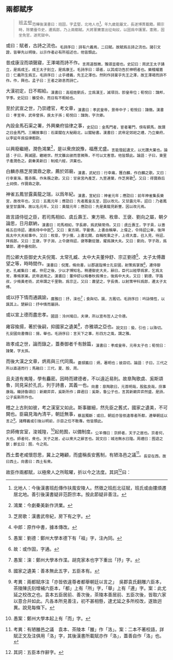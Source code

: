 ## 兩都賦序

> 班孟堅<sub>范曄後漢書曰：班固，字孟堅，北地人也[^1.1.z4]。年九歲能屬文，長遂博貫載籍。顯宗時，除蘭臺令史，遷爲郎，乃上兩都賦。大將軍竇憲出征匈奴，以固爲中護軍。憲敗，固坐免官，遂死獄中。</sub>

或曰：賦者，古詩之流也。<sub>毛詩序曰：詩有六義焉，二曰賦。故賦爲古詩之流也。諸引文證，皆舉先以明後，以示作者必有所祖述也，他皆類此。</sub>

昔成康沒而頌聲寢，王澤竭而詩不作。<sub>言周道旣微，雅頌並廢也。史記曰：周武王太子誦立，是爲成王。成王太子釗立，是爲康王。毛詩序曰：頌者，以其成功告於神明者也。樂稽耀嘉曰：仁義所生爲王。毛詩序曰：止乎禮義，先王之澤也。然則作詩稟乎先王之澤，故王澤竭而詩不作。作，興也。孟子曰：王者之跡息而詩亡。</sub>

大漢初定，日不暇給。<sub>漢書曰：高祖姓劉氏，立爲漢王，滅項羽，卽皇帝位；荀悅曰：諱邦，字季。史記曰：雖受命，而日有不暇給也。</sub>

至於武宣之世，乃崇禮官，考文章，<sub>漢書曰：孝武皇帝，景帝中子；荀悅曰：諱徹。漢書曰：孝宣帝，武帝曾孫，戾太子孫；荀悅曰：諱詢，字次卿。</sub>

內設金馬石渠之署，外興樂府協律之事，<sub>史記曰：金馬門者，宦者署門，傍有銅馬，故謂之曰金馬門。三輔故事曰：石渠閣在大秘殿北，以閣秘書。漢書曰：武帝定郊祀之禮，乃立樂府，以李延年爲協律都尉。</sub>

以興廢繼絕，潤色鴻業[^1.1.z7]，是以衆庶說豫，福應尤盛。<sub>言能發起遺文，以光讚大業也。論語：子曰，興滅國，繼絕世。然文雖出彼而意微殊，不可以文害意。他皆類此。論語：子曰，東里子產潤色之。劇秦美新曰：制成六經，洪業也。</sub>

白麟赤鴈芝房寶鼎之歌，薦於郊廟，<sub>漢書，武紀曰：行幸雍，獲白麟，作白麟之歌。又曰：行幸東海，獲赤鴈，作朱鴈之歌。又曰：甘泉宮內產芝，九莖連葉，作芝房歌[^1.1.z9]。又曰：得寶鼎后土祠傍，作寶鼎之歌。</sub>

神雀五鳳甘露黃龍之瑞，以爲年紀。<sub>漢書，宣紀曰：神雀元年；應劭曰：前年神雀集長樂宮，故改年也。又曰：五鳳元年；應劭曰：先者鳳皇五至，因以改元。又甘露元年。詔曰：乃者鳳皇至甘露降，故以名元年。又曰：黃龍元年；應劭曰：先是黃龍見新豐，因以改元焉。</sub>

故言語侍從之臣，若司馬相如、虞丘壽王、東方朔、枚臯、王襃、劉向之屬，朝夕論思，日月獻納，<sub>漢書曰：司馬相如，字長卿，爲武騎常侍。又曰：虞丘壽王，字子貢，以善格五召待詔，遷爲侍中中郎[^1.1.z11]。又曰：東方朔，字曼倩，上書自稱舉，上偉之，令待詔公車，後拜爲太中大夫給事中。又曰：枚臯，字少孺，上書北闕，自稱枚乘之子，上得大喜，召入見，待詔，拜爲郎。又曰：王襃，字子淵，上令襃待詔，襃等數從獵，擢爲諫大夫。又曰：劉向，字子政，爲輦郎，遷中壘校尉。</sub>

而公卿大臣御史大夫倪寬、太常孔臧、太中大夫董仲舒、宗正劉德[^1.1.m1]、太子太傅蕭望之等，時時間作。<sub>漢書曰：倪寬，脩尙書，以郡選詣博士孔安國，射策爲掌故[^1.1.z12]，遷侍御史。孔臧集曰：臧，仲尼之後，少以才博知名，稍遷御史大夫，辭曰，臣代以經學爲家，乞爲太常，專脩家業。武帝遂用之。漢書曰：董仲舒以脩春秋爲博士，後爲中大夫。又曰：劉德，字路叔，少脩黃老術，武帝謂之千里駒，爲宗正。又曰：蕭望之，字長倩，以射策甲科爲郎，遷太子太傅。</sub>

或以抒下情而通諷諭，<sub>廣雅曰：抒，㳿也[^1.1.m2]；食與切。諷，方鳳切。毛詩序曰：吟詠情性，以諷其上。楚辭曰：抒中情而屬詩。</sub>

或以宣上德而盡忠孝。<sub>國語：泠州鳩曰，夫律，所以宣布哲人之令德。</sub>

雍容揄揚，著於後嗣，抑國家之遺美[^1.1.z13]，亦雅頌之亞也。<sub>說文曰：揄，引也；以珠切。孔安國尙書傳曰：揚，舉也。毛詩序曰：言天下之事，形四方之風，謂之雅。</sub>

故孝成之世，論而錄之，蓋奏御者千有餘篇，<sub>漢書曰：孝成皇帝，元帝太子也；荀悅曰：諱驁，字太孫。</sub>

而後大漢之文章，炳焉與三代同風。<sub>蒼頡篇曰：炳，著明也；彼皿切。論語：子曰，三代之所以直道而行；馬融曰：三代，夏、殷、周。</sub>

且夫道有夷隆，學有麤密。因時而建德者，不以遠近易則。故臯陶歌虞、奚斯頌魯，同見采於孔氏，列于詩書，其義一也。<sub>尙書：臯陶歌曰，元首明哉，股肱良哉，庶事康哉。韓詩魯頌曰：新廟弈弈，奚斯所作；薛君曰：奚斯，魯公子也，言其新廟弈弈然盛，是詩，公子奚斯所作也。</sub>

稽之上古則如彼，考之漢室又如此。斯事雖細，然先臣之舊式，國家之遺美，不可闕也。臣竊見海內清平，朝廷無事，<sub>蔡邕獨斷：或曰，朝廷亦皆依違尊者所都，連舉朝廷以言之[^1.1.2]。諸釋義或引後以明前，示臣之任不敢專。他皆類此。</sub>

京師脩宮室，浚城隍，[^1.1.m3]起苑囿，以備制度。<sub>公羊傳曰：京師者，天子之居也。京者何，大也。師者何，衆也。天子之居，必以衆大之辭言也。說文曰：城池無水曰隍。周禮曰：囿遊之獸；鄭玄曰：囿，今之苑。</sub>

西土耆老咸懷怨思，冀上之睠顧，而盛稱長安舊制，有陋洛邑之議[^1.1.3]。<sub>長安在西，故曰西土。尙書曰：西土有衆。</sub>

故臣作兩都賦，以極衆人之所眩曜，折以今之法度。其詞[^1.1.z15]曰：

[^1.1.2]: 考異：兩都賦序注「亦皆依違尊者都舉朝廷以言之」　吳郡袁氏翻雕六臣本，茶陵陳氏刻增補六臣本，「都」上有「所」字，「舉」上有「連」字。案：此尤延之校改之也。袁本五臣居前、善次後，茶陵本善居前、五臣次後，皆取六家以意合幷如此。凡各本所見善注，初不甚相懸，逮尤延之多所校改，遂致迥異。說見每條下。
[^1.1.3]: 考異：有陋雒邑之議　袁本、茶陵本「雒」作「洛」。案：二本不著校語，詳賦正文及注俱用「洛」字，其後漢書所載賦亦作「洛」，蓋善自作「洛」也。

[^1.1.z4]: 北地人：今後漢書班彪傳作扶風安陵人。然徵之班彪北征賦，班氏或由摟煩遷居北地。善引後漢書疑非范蔚宗本。按此節疑非善注。
[^1.1.z7]: 鴻業：今劇秦美新作洪業。
[^1.1.z9]: 芝房歌：漢書武帝紀，房下有之字。
[^1.1.z11]: 中郎：原作中書，據本傳改。
[^1.1.z12]: 故：或作固，字通。
[^1.1.z13]: 國家之遺美：善本無此五字，五臣本有。
[^1.1.z15]: 其詞：五臣本作辭字。

[^1.1.m1]: 愚案：劉德：鄭州大學本德下有「祖」字，注內同。
[^1.1.m2]: 愚案：㳿：鄭州大學本作渫。胡克家本也字下重出「抒」字。
[^1.1.m3]: 愚案：鄭州大學本起上有「而」字。
